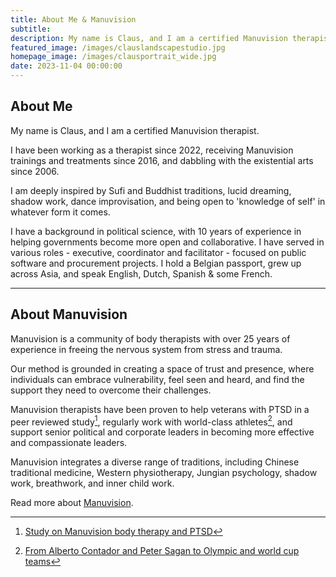 ```yaml
---
title: About Me & Manuvision
subtitle: 
description: My name is Claus, and I am a certified Manuvision therapist. Manuvision is a research-based method built on 25 years of experience in freeing the nervous system.
featured_image: /images/clauslandscapestudio.jpg
homepage_image: /images/clausportrait_wide.jpg
date: 2023-11-04 00:00:00
---
```


## About Me

My name is Claus, and I am a certified Manuvision therapist.

I have been working as a therapist since 2022, receiving Manuvision trainings and treatments since 2016, and dabbling with the existential arts since 2006.

I am deeply inspired by Sufi and Buddhist traditions, lucid dreaming, shadow work, dance improvisation, and being open to 'knowledge of self' in whatever form it comes. 

I have a background in political science, with 10 years of experience in helping governments become more open and collaborative.
I have served in various roles - executive, coordinator and facilitator - focused on public software and procurement projects. 
I hold a Belgian passport, grew up across Asia, and speak English, Dutch, Spanish & some French.

---

## About Manuvision

Manuvision is a community of body therapists with over 25 years of experience in freeing the nervous system from stress and trauma.

Our method is grounded in creating a space of trust and presence, where individuals can embrace vulnerability, feel seen and heard, and find the support they need to overcome their challenges.

Manuvision therapists have been proven to help veterans with PTSD in a peer reviewed study[^1], regularly work with world-class athletes[^2], and support senior political and corporate leaders in becoming more effective and compassionate leaders.

Manuvision integrates a diverse range of traditions, including Chinese traditional medicine, Western physiotherapy, Jungian psychology, shadow work, breathwork, and inner child work.

Read more about [Manuvision](https://manuvision-dk.translate.goog/om-manuvision/?_x_tr_sl=da&_x_tr_tl=en&_x_tr_hl=en-US&_x_tr_pto=wapp).

[^1]: [Study on Manuvision body therapy and PTSD](https://manuvision-dk.translate.goog/forskning/?_x_tr_sl=da&_x_tr_tl=en&_x_tr_hl=en-US&_x_tr_pto=wapp)
[^2]: [From Alberto Contador and Peter Sagan to Olympic and world cup teams](https://manuvision-dk.translate.goog/elitesport/?_x_tr_sl=da&_x_tr_tl=en&_x_tr_hl=en-US&_x_tr_pto=wapp)
